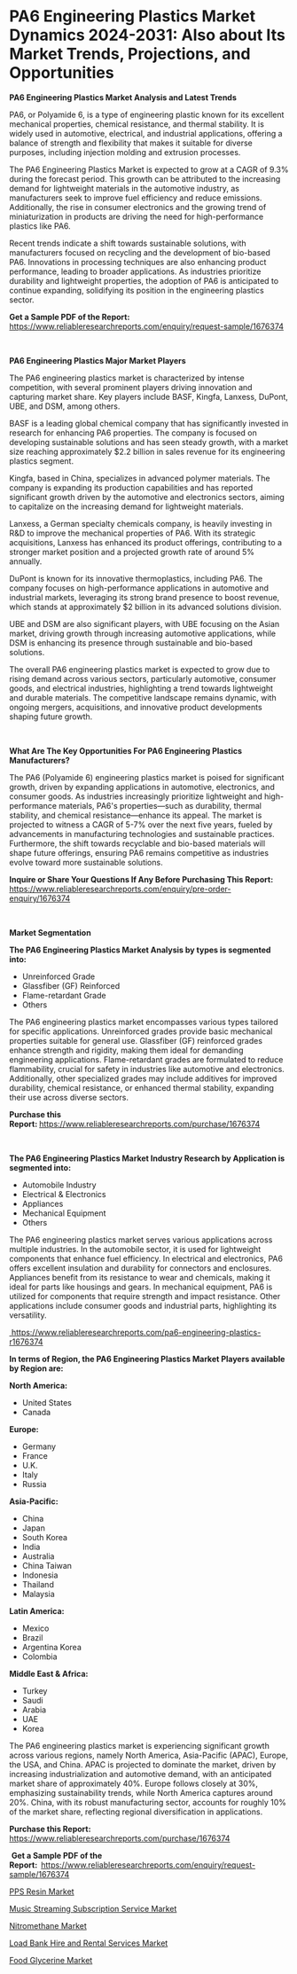 <p><h1>PA6 Engineering Plastics Market Dynamics 2024-2031: Also about Its Market Trends, Projections, and Opportunities</h1></p><p><strong>PA6 Engineering Plastics Market Analysis and Latest Trends</strong></p>
<p><p>PA6, or Polyamide 6, is a type of engineering plastic known for its excellent mechanical properties, chemical resistance, and thermal stability. It is widely used in automotive, electrical, and industrial applications, offering a balance of strength and flexibility that makes it suitable for diverse purposes, including injection molding and extrusion processes.</p><p>The PA6 Engineering Plastics Market is expected to grow at a CAGR of 9.3% during the forecast period. This growth can be attributed to the increasing demand for lightweight materials in the automotive industry, as manufacturers seek to improve fuel efficiency and reduce emissions. Additionally, the rise in consumer electronics and the growing trend of miniaturization in products are driving the need for high-performance plastics like PA6.</p><p>Recent trends indicate a shift towards sustainable solutions, with manufacturers focused on recycling and the development of bio-based PA6. Innovations in processing techniques are also enhancing product performance, leading to broader applications. As industries prioritize durability and lightweight properties, the adoption of PA6 is anticipated to continue expanding, solidifying its position in the engineering plastics sector.</p></p>
<p><strong>Get a Sample PDF of the Report:&nbsp;</strong> <a href="https://www.reliableresearchreports.com/enquiry/request-sample/1676374?utm_campaign=36&utm_medium=2&utm_source=Github&utm_content=ia&utm_term=10122024&utm_id=pa6-engineering-plastics">https://www.reliableresearchreports.com/enquiry/request-sample/1676374</a></p>
<p>&nbsp;</p>
<p><strong>PA6 Engineering Plastics Major Market Players</strong></p>
<p><p>The PA6 engineering plastics market is characterized by intense competition, with several prominent players driving innovation and capturing market share. Key players include BASF, Kingfa, Lanxess, DuPont, UBE, and DSM, among others. </p><p>BASF is a leading global chemical company that has significantly invested in research for enhancing PA6 properties. The company is focused on developing sustainable solutions and has seen steady growth, with a market size reaching approximately $2.2 billion in sales revenue for its engineering plastics segment.</p><p>Kingfa, based in China, specializes in advanced polymer materials. The company is expanding its production capabilities and has reported significant growth driven by the automotive and electronics sectors, aiming to capitalize on the increasing demand for lightweight materials.</p><p>Lanxess, a German specialty chemicals company, is heavily investing in R&D to improve the mechanical properties of PA6. With its strategic acquisitions, Lanxess has enhanced its product offerings, contributing to a stronger market position and a projected growth rate of around 5% annually.</p><p>DuPont is known for its innovative thermoplastics, including PA6. The company focuses on high-performance applications in automotive and industrial markets, leveraging its strong brand presence to boost revenue, which stands at approximately $2 billion in its advanced solutions division.</p><p>UBE and DSM are also significant players, with UBE focusing on the Asian market, driving growth through increasing automotive applications, while DSM is enhancing its presence through sustainable and bio-based solutions.</p><p>The overall PA6 engineering plastics market is expected to grow due to rising demand across various sectors, particularly automotive, consumer goods, and electrical industries, highlighting a trend towards lightweight and durable materials. The competitive landscape remains dynamic, with ongoing mergers, acquisitions, and innovative product developments shaping future growth.</p></p>
<p>&nbsp;</p>
<p><strong>What Are The Key Opportunities For PA6 Engineering Plastics Manufacturers?</strong></p>
<p><p>The PA6 (Polyamide 6) engineering plastics market is poised for significant growth, driven by expanding applications in automotive, electronics, and consumer goods. As industries increasingly prioritize lightweight and high-performance materials, PA6's properties—such as durability, thermal stability, and chemical resistance—enhance its appeal. The market is projected to witness a CAGR of 5-7% over the next five years, fueled by advancements in manufacturing technologies and sustainable practices. Furthermore, the shift towards recyclable and bio-based materials will shape future offerings, ensuring PA6 remains competitive as industries evolve toward more sustainable solutions.</p></p>
<p><strong>Inquire or Share Your Questions If Any Before Purchasing This Report:</strong> <a href="https://www.reliableresearchreports.com/enquiry/pre-order-enquiry/1676374?utm_campaign=36&utm_medium=2&utm_source=Github&utm_content=ia&utm_term=10122024&utm_id=pa6-engineering-plastics">https://www.reliableresearchreports.com/enquiry/pre-order-enquiry/1676374</a></p>
<p>&nbsp;</p>
<p><strong>Market Segmentation</strong></p>
<p><strong>The PA6 Engineering Plastics Market Analysis by types is segmented into:</strong></p>
<p><ul><li>Unreinforced Grade</li><li>Glassfiber (GF) Reinforced</li><li>Flame-retardant Grade</li><li>Others</li></ul></p>
<p><p>The PA6 engineering plastics market encompasses various types tailored for specific applications. Unreinforced grades provide basic mechanical properties suitable for general use. Glassfiber (GF) reinforced grades enhance strength and rigidity, making them ideal for demanding engineering applications. Flame-retardant grades are formulated to reduce flammability, crucial for safety in industries like automotive and electronics. Additionally, other specialized grades may include additives for improved durability, chemical resistance, or enhanced thermal stability, expanding their use across diverse sectors.</p></p>
<p><strong>Purchase this Report:&nbsp;</strong><a href="https://www.reliableresearchreports.com/purchase/1676374?utm_campaign=36&utm_medium=2&utm_source=Github&utm_content=ia&utm_term=10122024&utm_id=pa6-engineering-plastics">https://www.reliableresearchreports.com/purchase/1676374</a></p>
<p>&nbsp;</p>
<p><strong>The PA6 Engineering Plastics Market Industry Research by Application is segmented into:</strong></p>
<p><ul><li>Automobile Industry</li><li>Electrical & Electronics</li><li>Appliances</li><li>Mechanical Equipment</li><li>Others</li></ul></p>
<p><p>The PA6 engineering plastics market serves various applications across multiple industries. In the automobile sector, it is used for lightweight components that enhance fuel efficiency. In electrical and electronics, PA6 offers excellent insulation and durability for connectors and enclosures. Appliances benefit from its resistance to wear and chemicals, making it ideal for parts like housings and gears. In mechanical equipment, PA6 is utilized for components that require strength and impact resistance. Other applications include consumer goods and industrial parts, highlighting its versatility.</p></p>
<p><a href="https://www.reliableresearchreports.com/pa6-engineering-plastics-r1676374?utm_campaign=36&utm_medium=2&utm_source=Github&utm_content=ia&utm_term=10122024&utm_id=pa6-engineering-plastics">&nbsp;https://www.reliableresearchreports.com/pa6-engineering-plastics-r1676374</a></p>
<p><strong>In terms of Region, the PA6 Engineering Plastics Market Players available by Region are:</strong></p>
<p>
    <p> <strong> North America: </strong>
        <ul>
            <li>United States</li>
            <li>Canada</li>
        </ul>
        </p> 
    <p> <strong> Europe: </strong>
        <ul>
            <li>Germany</li>
            <li>France</li>
            <li>U.K.</li>
            <li>Italy</li>
            <li>Russia</li>
        </ul>
        </p> 
    <p> <strong> Asia-Pacific: </strong>
        <ul>
            <li>China</li>
            <li>Japan</li>
            <li>South Korea</li>
            <li>India</li>
            <li>Australia</li>
            <li>China Taiwan</li>
            <li>Indonesia</li>
            <li>Thailand</li>
            <li>Malaysia</li>
        </ul>
        </p> 
    <p> <strong> Latin America: </strong>
        <ul>
            <li>Mexico</li>
            <li>Brazil</li>
            <li>Argentina Korea</li>
            <li>Colombia</li>
        </ul>
        </p> 
    <p> <strong> Middle East & Africa: </strong>
        <ul>
            <li>Turkey</li>
            <li>Saudi</li>
            <li>Arabia</li>
            <li>UAE</li>
            <li>Korea</li>
        </ul>
    </p>
    </p>
<p><p>The PA6 engineering plastics market is experiencing significant growth across various regions, namely North America, Asia-Pacific (APAC), Europe, the USA, and China. APAC is projected to dominate the market, driven by increasing industrialization and automotive demand, with an anticipated market share of approximately 40%. Europe follows closely at 30%, emphasizing sustainability trends, while North America captures around 20%. China, with its robust manufacturing sector, accounts for roughly 10% of the market share, reflecting regional diversification in applications.</p></p>
<p><strong>Purchase this Report: </strong><a href="https://www.reliableresearchreports.com/purchase/1676374?utm_campaign=36&utm_medium=2&utm_source=Github&utm_content=ia&utm_term=10122024&utm_id=pa6-engineering-plastics">https://www.reliableresearchreports.com/purchase/1676374</a></p>
<p>&nbsp;<strong>Get a Sample PDF of the Report:&nbsp;&nbsp;</strong><a href="https://www.reliableresearchreports.com/enquiry/request-sample/1676374?utm_campaign=36&utm_medium=2&utm_source=Github&utm_content=ia&utm_term=10122024&utm_id=pa6-engineering-plastics">https://www.reliableresearchreports.com/enquiry/request-sample/1676374</a></p>
<p><strong></strong></p>
<p><p><a href="https://www.linkedin.com/pulse/frameworks-advancements-pps-resin-market-key-findings-forecasted-yqvnf?utm_campaign=36&utm_medium=2&utm_source=Github&utm_content=ia&utm_term=10122024&utm_id=pa6-engineering-plastics">PPS Resin Market</a></p><p><a href="https://github.com/SanjidaKhan901/Market-Research-Report-List-1/blob/main/music-streaming-subscription-service-market.md?utm_campaign=36&utm_medium=2&utm_source=Github&utm_content=ia&utm_term=10122024&utm_id=pa6-engineering-plastics">Music Streaming Subscription Service Market</a></p><p><a href="https://www.linkedin.com/pulse/anticipated-growth-nitromethane-market-148-cagr-2024-2031-focus-rvxhf?utm_campaign=36&utm_medium=2&utm_source=Github&utm_content=ia&utm_term=10122024&utm_id=pa6-engineering-plastics">Nitromethane Market</a></p><p><a href="https://github.com/tamvrosiya/Market-Research-Report-List-6/blob/main/load-bank-hire-and-rental-services-market.md?utm_campaign=36&utm_medium=2&utm_source=Github&utm_content=ia&utm_term=10122024&utm_id=pa6-engineering-plastics">Load Bank Hire and Rental Services Market</a></p><p><a href="https://www.linkedin.com/pulse/analysis-forecast-growing-demand-food-glycerine-market-cagr-105-jam9f?utm_campaign=36&utm_medium=2&utm_source=Github&utm_content=ia&utm_term=10122024&utm_id=pa6-engineering-plastics">Food Glycerine Market</a></p></p>